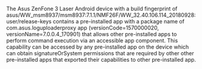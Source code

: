 The Asus ZenFone 3 Laser Android device with a build fingerprint of asus/WW_msm8937/msm8937:7.1.1/NMF26F/WW_32.40.106.114_20180928:user/release-keys contains a pre-installed app with a package name of com.asus.loguploaderproxy app (versionCode=1570000020, versionName=7.0.0.4_170901) that allows other pre-installed apps to perform command execution via an accessible app component. This capability can be accessed by any pre-installed app on the device which can obtain signatureOrSystem permissions that are required by other other pre-installed apps that exported their capabilities to other pre-installed app.